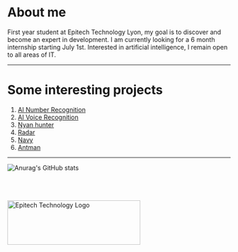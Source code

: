 # About me
First year student at Epitech Technology Lyon, my goal is to discover and become an expert in development. 
I am currently looking for a 6 month internship starting July 1st. Interested in artificial intelligence, I remain open to all areas of IT.

-----

# Some interesting projects
1. [AI Number Recognition](https://github.com/Mael-RABOT/AI_number_recognition)
1. [AI Voice Recognition](https://github.com/Mael-RABOT/AttentionSolMouille)
2. [Nyan hunter](https://github.com/Mael-RABOT/nyan_hunter)
3. [Radar](https://github.com/Mael-RABOT/radar)
4. [Navy](https://github.com/Mael-RABOT/navy)
5. [Antman](https://github.com/Mael-RABOT/Antamn)

-----
![Anurag's GitHub stats](https://github-readme-stats.vercel.app/api?username=Mael-RABOT&show_icons=true&count_private=false&theme=nord)

<br/><br/><br/>
<img src="https://newsroom.ionis-group.com/wp-content/uploads/2021/10/EPITECH-TECHNOLOGY-QUADRI-2021.png" alt="Epitech Technology Logo" title="Epitech Technology Logo" width=300 height=100>
